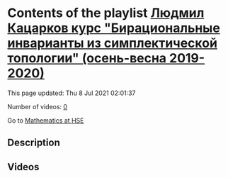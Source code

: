 # Contents of the playlist [Людмил Кацарков курс "Бирациональные инварианты из симплектической топологии" (осень-весна 2019-2020)](https://www.youtube.com/playlist?list=PLq3E5oubNNoBw5K-IdnDwovzOGy_g9PZE)

This page updated: Thu 8 Jul 2021 02:01:37

Number of videos: [0](#videos)

Go to [Mathematics at HSE](../README.md)

## Description



## Videos

